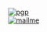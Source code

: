 
[![pgp](https://img.shields.io/badge/pgp-BCEDBF1397336B59%20-black?style=flat-square)](https://keybase.io/akaravaev)  
[![mailme](https://img.shields.io/badge/mailme-mail@akaravaev.me-black?style=flat-square)](mail@akaravaev.me)


